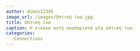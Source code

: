 ```yaml
---
author: dimos12345
image_url: /images/Οπτική ίνα.jpg
title: Οπτική ίνα
caption: Η εικόνα αυτή αναπαριστά μία οπτική ίνα.
categories:
  -Connections
---
```

